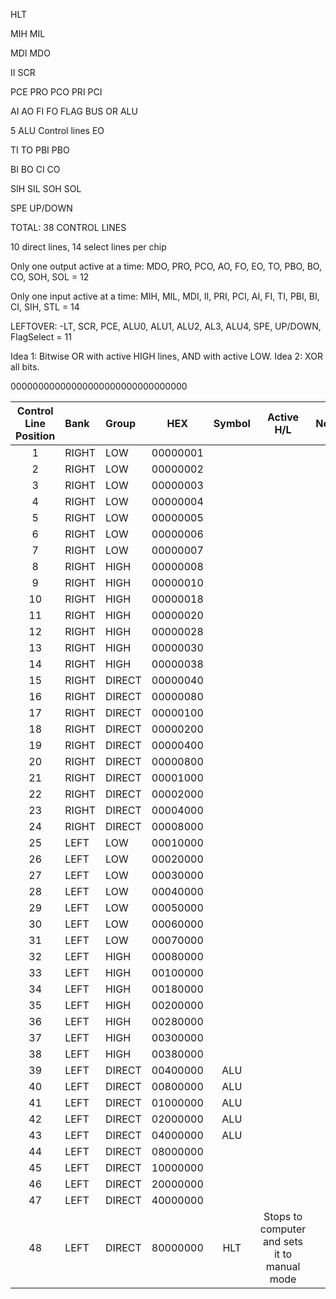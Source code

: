 HLT

MIH
MIL

MDI
MDO

II
SCR

PCE
PRO
PCO
PRI
PCI

AI
AO
FI
FO
FLAG BUS OR ALU

5 ALU Control lines
EO

TI
TO
PBI
PBO

BI
BO
CI
CO

SIH
SIL
SOH
SOL

SPE
UP/DOWN

TOTAL: 38 CONTROL LINES

10 direct lines, 14 select lines per chip


Only one output active at a time: MDO, PRO, PCO, AO, FO, EO, TO, PBO, BO, CO, SOH, SOL  = 12

Only one input  active at a time: MIH, MIL, MDI, II, PRI, PCI, AI, FI, TI, PBI, BI, CI, SIH, STL  = 14

LEFTOVER: -LT, SCR, PCE, ALU0, ALU1, ALU2, AL3, ALU4, SPE, UP/DOWN, FlagSelect  = 11

Idea 1: Bitwise OR with active HIGH lines, AND with active LOW.
Idea 2: XOR all bits.

00000000000000000000000000000000

| Control Line Position | Bank | Group | HEX | Symbol | Active H/L | Notes |
| :-: | :-- | :-- | :-: | :-: | :-: | :-- |
|1  | RIGHT | LOW    | 00000001 |  |  |
|2  | RIGHT | LOW    | 00000002 |  |  |
|3  | RIGHT | LOW    | 00000003 |  |  |
|4  | RIGHT | LOW    | 00000004 |  |  |
|5  | RIGHT | LOW    | 00000005 |  |  |
|6  | RIGHT | LOW    | 00000006 |  |  |
|7  | RIGHT | LOW    | 00000007 |  |  |
|8  | RIGHT | HIGH   | 00000008 |  |  |
|9  | RIGHT | HIGH   | 00000010 |  |  |
|10 | RIGHT | HIGH   | 00000018 |  |  |
|11 | RIGHT | HIGH   | 00000020 |  |  |
|12 | RIGHT | HIGH   | 00000028 |  |  |
|13 | RIGHT | HIGH   | 00000030 |  |  |
|14 | RIGHT | HIGH   | 00000038 |  |  |
|15 | RIGHT | DIRECT | 00000040 |  |  |
|16 | RIGHT | DIRECT | 00000080 |  |  |
|17 | RIGHT | DIRECT | 00000100 |  |  |
|18 | RIGHT | DIRECT | 00000200 |  |  |
|19 | RIGHT | DIRECT | 00000400 |  |  |
|20 | RIGHT | DIRECT | 00000800 |  |  |
|21 | RIGHT | DIRECT | 00001000 |  |  |
|22 | RIGHT | DIRECT | 00002000 |  |  |
|23 | RIGHT | DIRECT | 00004000 |  |  |
|24 | RIGHT | DIRECT | 00008000 |  |  |
|25 | LEFT  | LOW    | 00010000 |  |  |
|26 | LEFT  | LOW    | 00020000 |  |  |
|27 | LEFT  | LOW    | 00030000 |  |  |
|28 | LEFT  | LOW    | 00040000 |  |  |
|29 | LEFT  | LOW    | 00050000 |  |  |
|30 | LEFT  | LOW    | 00060000 |  |  |
|31 | LEFT  | LOW    | 00070000 |  |  |
|32 | LEFT  | HIGH   | 00080000 |  |  |
|33 | LEFT  | HIGH   | 00100000 |  |  |
|34 | LEFT  | HIGH   | 00180000 |  |  |
|35 | LEFT  | HIGH   | 00200000 |  |  |
|36 | LEFT  | HIGH   | 00280000 |  |  |
|37 | LEFT  | HIGH   | 00300000 |  |  |
|38 | LEFT  | HIGH   | 00380000 |  |  |
|39 | LEFT  | DIRECT | 00400000 | ALU |  |
|40 | LEFT  | DIRECT | 00800000 | ALU |  |
|41 | LEFT  | DIRECT | 01000000 | ALU |  |
|42 | LEFT  | DIRECT | 02000000 | ALU |  |
|43 | LEFT  | DIRECT | 04000000 | ALU |  |
|44 | LEFT  | DIRECT | 08000000 |  |  |
|45 | LEFT  | DIRECT | 10000000 |  |  |
|46 | LEFT  | DIRECT | 20000000 |  |  |
|47 | LEFT  | DIRECT | 40000000 |  |  |
|48 | LEFT  | DIRECT | 80000000 | HLT| Stops to computer and sets it to manual mode | 
